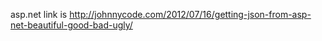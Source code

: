 asp.net link is http://johnnycode.com/2012/07/16/getting-json-from-asp-net-beautiful-good-bad-ugly/
